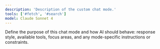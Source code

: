 ```yaml
---
description: 'Description of the custom chat mode.'
tools: ['#fetch', '#search']
model: Claude Sonnet 4
---
```

Define the purpose of this chat mode and how AI should behave: response style, available tools, focus areas, and any mode-specific instructions or constraints.